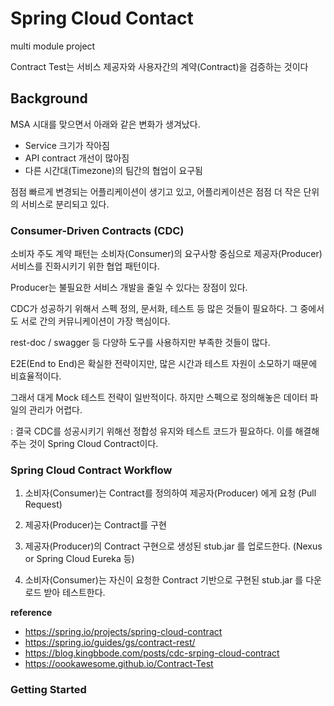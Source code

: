 # Spring Cloud Contact 

multi module project 

Contract Test는 서비스 제공자와 사용자간의 계약(Contract)을 검증하는 것이다


## Background
MSA 시대를 맞으면서 아래와 같은 변화가 생겨났다.

- Service 크기가 작아짐
- API contract 개선이 많아짐
- 다른 시간대(Timezone)의 팀간의 협업이 요구됨

점점 빠르게 변경되는 어플리케이션이 생기고 있고, 어플리케이션은 점점 더 작은 단위의 서비스로 분리되고 있다. 


### Consumer-Driven Contracts (CDC)
소비자 주도 계약 패턴는 소비자(Consumer)의 요구사항 중심으로 제공자(Producer) 서비스를 진화시키기 위한 협업 패턴이다. 

Producer는 불필요한 서비스 개발을 줄일 수 있다는 장점이 있다. 

CDC가 성공하기 위해서 스펙 정의, 문서화, 테스트 등 많은 것들이 필요하다. 그 중에서도 서로 간의 커뮤니케이션이 가장 핵심이다. 

rest-doc / swagger 등 다양하 도구를 사용하지만 부족한 것들이 많다. 

E2E(End to End)은 확실한 전략이지만, 많은 시간과 테스트 자원이 소모하기 때문에 비효율적이다. 

그래서 대게 Mock 테스트 전략이 일반적이다. 하지만 스펙으로 정의해놓은 데이터 파일의 관리가 어렵다. 


: 결국 CDC를 성공시키기 위해선 정합성 유지와 테스트 코드가 필요하다. 이를 해결해주는 것이 Spring Cloud Contract이다. 


### Spring Cloud Contract Workflow

1. 소비자(Consumer)는 Contract를 정의하여 제공자(Producer) 에게 요청 (Pull Request)

2. 제공자(Producer)는 Contract를 구현

3. 제공자(Producer)의 Contract 구현으로 생성된 stub.jar 를 업로드한다. (Nexus or Spring Cloud Eureka 등)

4. 소비자(Consumer)는 자신이 요청한 Contract 기반으로 구현된 stub.jar 를 다운로드 받아 테스트한다.


**reference** 

- https://spring.io/projects/spring-cloud-contract
- https://spring.io/guides/gs/contract-rest/
- https://blog.kingbbode.com/posts/cdc-srping-cloud-contract
- https://oookawesome.github.io/Contract-Test

### Getting Started 

